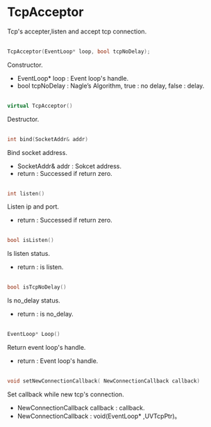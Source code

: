 # TcpAcceptor
Tcp's accepter,listen and accept tcp connection.
<br></br>
```C++
TcpAcceptor(EventLoop* loop, bool tcpNoDelay);
```
Constructor.
* EventLoop* loop : Event loop's handle.
* bool tcpNoDelay :  Nagle’s Algorithm, true : no delay, false : delay.
<br></br>
```C++
virtual TcpAcceptor()
```
Destructor.
<br></br>
```C++
int bind(SocketAddr& addr)
```
Bind socket address.
* SocketAddr& addr : Sokcet address.
* return : Successed  if return zero.
<br></br>
```C++
int listen()
```
Listen ip and port.
* return : Successed  if return zero.
<br></br>
```C++
bool isListen()
```
Is listen status.
* return : is listen.
<br></br>
```C++
bool isTcpNoDelay()
```
Is no_delay status.
* return : is no_delay.
<br></br>
```C++
EventLoop* Loop()
```
Return event loop's handle.
* return : Event loop's handle.
<br></br>
```C++
void setNewConnectionCallback( NewConnectionCallback callback)
```
Set callback while new tcp's connection.
* NewConnectionCallback callback : callback.
* NewConnectionCallback : void(EventLoop* ,UVTcpPtr)。
